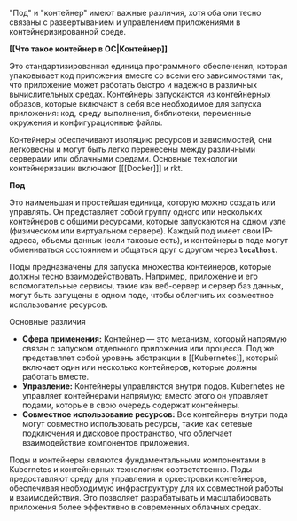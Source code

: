 "Под" и "контейнер" имеют важные различия, хотя оба они тесно связаны с развертыванием и управлением приложениями в контейнеризированной среде.

**[[Что такое контейнер в ОС|Контейнер]]**

Это стандартизированная единица программного обеспечения, которая упаковывает код приложения вместе со всеми его зависимостями так, что приложение может работать быстро и надежно в различных вычислительных средах. Контейнеры запускаются из контейнерных образов, которые включают в себя все необходимое для запуска приложения: код, среду выполнения, библиотеки, переменные окружения и конфигурационные файлы.

Контейнеры обеспечивают изоляцию ресурсов и зависимостей, они легковесны и могут быть легко перенесены между различными серверами или облачными средами. Основные технологии контейнеризации включают [[[Docker]]] и rkt.

**Под**

Это наименьшая и простейшая единица, которую можно создать или управлять. Он представляет собой группу одного или нескольких контейнеров с общими ресурсами, которые запускаются на одном узле (физическом или виртуальном сервере). Каждый под имеет свои IP-адреса, объемы данных (если таковые есть), и контейнеры в поде могут обмениваться состоянием и общаться друг с другом через **`localhost`**.

Поды предназначены для запуска множества контейнеров, которые должны тесно взаимодействовать. Например, приложение и его вспомогательные сервисы, такие как веб-сервер и сервер баз данных, могут быть запущены в одном поде, чтобы облегчить их совместное использование ресурсов.

Основные различия

- **Сфера применения:** Контейнер — это механизм, который напрямую связан с запуском отдельного приложения или процесса. Под же представляет собой уровень абстракции в [[Kubernetes]], который включает один или несколько контейнеров, которые должны работать вместе.
- **Управление:** Контейнеры управляются внутри подов. Kubernetes не управляет контейнерами напрямую; вместо этого он управляет подами, которые в свою очередь содержат контейнеры.
- **Совместное использование ресурсов:** Все контейнеры внутри пода могут совместно использовать ресурсы, такие как сетевые подключения и дисковое пространство, что облегчает взаимодействие компонентов приложения.

Поды и контейнеры являются фундаментальными компонентами в Kubernetes и контейнерных технологиях соответственно. Поды предоставляют среду для управления и оркестровки контейнеров, обеспечивая необходимую инфраструктуру для их совместной работы и взаимодействия. Это позволяет разрабатывать и масштабировать приложения более эффективно в современных облачных средах.